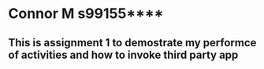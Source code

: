 # Connor M s99155****
## This is assignment 1 to demostrate my performce of activities  and how to invoke third party app
